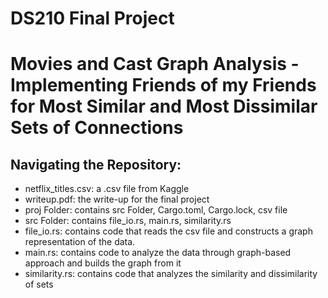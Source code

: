 # DS210 Final Project

# Movies and Cast Graph Analysis - Implementing Friends of my Friends for Most Similar and Most Dissimilar Sets of Connections


## Navigating the Repository:
- netflix_titles.csv: a .csv file from Kaggle 
- writeup.pdf: the write-up for the final project
- proj Folder: contains src Folder, Cargo.toml, Cargo.lock, csv file
- src Folder: contains file_io.rs, main.rs, similarity.rs
- file_io.rs: contains code that reads the csv file and constructs a graph representation of the data.
- main.rs: contains code to analyze the data through graph-based approach and builds the graph from it
- similarity.rs: contains code that analyzes the similarity and dissimilarity of sets
